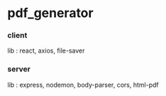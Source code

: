 # pdf_generator

### client

lib : react, axios, file-saver

### server

lib : express, nodemon, body-parser, cors, html-pdf
